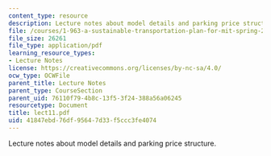 ```yaml
---
content_type: resource
description: Lecture notes about model details and parking price structure.
file: /courses/1-963-a-sustainable-transportation-plan-for-mit-spring-2007/41847ebd76df95647d33f5ccc3fe4074_lect11.pdf
file_size: 26261
file_type: application/pdf
learning_resource_types:
- Lecture Notes
license: https://creativecommons.org/licenses/by-nc-sa/4.0/
ocw_type: OCWFile
parent_title: Lecture Notes
parent_type: CourseSection
parent_uid: 76110f79-4b8c-13f5-3f24-388a56a06245
resourcetype: Document
title: lect11.pdf
uid: 41847ebd-76df-9564-7d33-f5ccc3fe4074
---
```

Lecture notes about model details and parking price structure.
